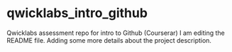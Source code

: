 # qwicklabs_intro_github
Qwicklabs assessment repo for intro to Github (Courserar)
I am editing the README file. Adding some more details about the project description.
